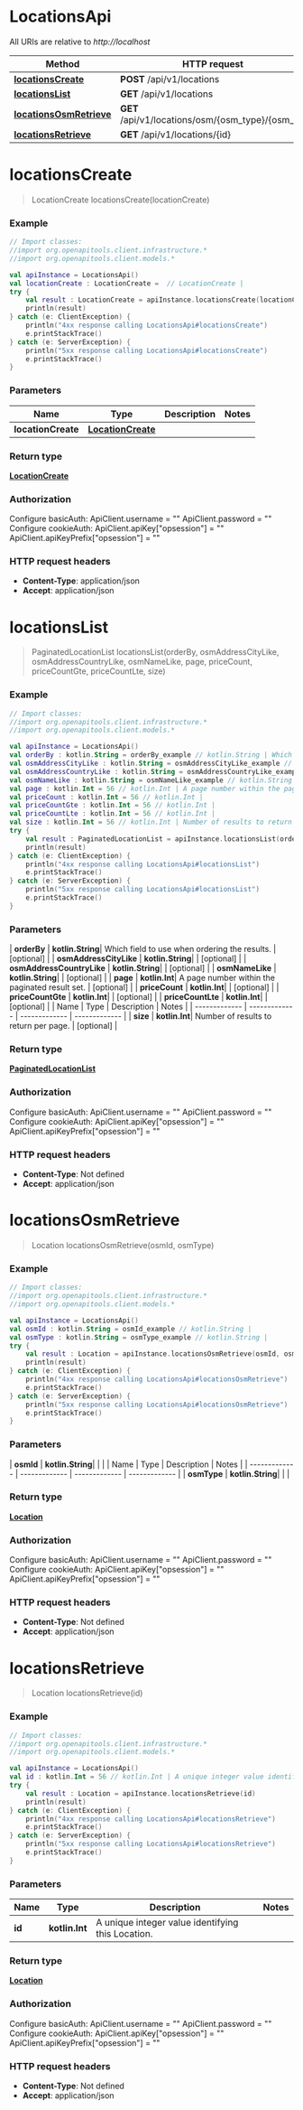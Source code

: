# LocationsApi

All URIs are relative to *http://localhost*

| Method | HTTP request | Description |
| ------------- | ------------- | ------------- |
| [**locationsCreate**](LocationsApi.md#locationsCreate) | **POST** /api/v1/locations |  |
| [**locationsList**](LocationsApi.md#locationsList) | **GET** /api/v1/locations |  |
| [**locationsOsmRetrieve**](LocationsApi.md#locationsOsmRetrieve) | **GET** /api/v1/locations/osm/{osm_type}/{osm_id} |  |
| [**locationsRetrieve**](LocationsApi.md#locationsRetrieve) | **GET** /api/v1/locations/{id} |  |


<a id="locationsCreate"></a>
# **locationsCreate**
> LocationCreate locationsCreate(locationCreate)



### Example
```kotlin
// Import classes:
//import org.openapitools.client.infrastructure.*
//import org.openapitools.client.models.*

val apiInstance = LocationsApi()
val locationCreate : LocationCreate =  // LocationCreate | 
try {
    val result : LocationCreate = apiInstance.locationsCreate(locationCreate)
    println(result)
} catch (e: ClientException) {
    println("4xx response calling LocationsApi#locationsCreate")
    e.printStackTrace()
} catch (e: ServerException) {
    println("5xx response calling LocationsApi#locationsCreate")
    e.printStackTrace()
}
```

### Parameters
| Name | Type | Description  | Notes |
| ------------- | ------------- | ------------- | ------------- |
| **locationCreate** | [**LocationCreate**](LocationCreate.md)|  | |

### Return type

[**LocationCreate**](LocationCreate.md)

### Authorization


Configure basicAuth:
    ApiClient.username = ""
    ApiClient.password = ""
Configure cookieAuth:
    ApiClient.apiKey["opsession"] = ""
    ApiClient.apiKeyPrefix["opsession"] = ""

### HTTP request headers

 - **Content-Type**: application/json
 - **Accept**: application/json

<a id="locationsList"></a>
# **locationsList**
> PaginatedLocationList locationsList(orderBy, osmAddressCityLike, osmAddressCountryLike, osmNameLike, page, priceCount, priceCountGte, priceCountLte, size)



### Example
```kotlin
// Import classes:
//import org.openapitools.client.infrastructure.*
//import org.openapitools.client.models.*

val apiInstance = LocationsApi()
val orderBy : kotlin.String = orderBy_example // kotlin.String | Which field to use when ordering the results.
val osmAddressCityLike : kotlin.String = osmAddressCityLike_example // kotlin.String | 
val osmAddressCountryLike : kotlin.String = osmAddressCountryLike_example // kotlin.String | 
val osmNameLike : kotlin.String = osmNameLike_example // kotlin.String | 
val page : kotlin.Int = 56 // kotlin.Int | A page number within the paginated result set.
val priceCount : kotlin.Int = 56 // kotlin.Int | 
val priceCountGte : kotlin.Int = 56 // kotlin.Int | 
val priceCountLte : kotlin.Int = 56 // kotlin.Int | 
val size : kotlin.Int = 56 // kotlin.Int | Number of results to return per page.
try {
    val result : PaginatedLocationList = apiInstance.locationsList(orderBy, osmAddressCityLike, osmAddressCountryLike, osmNameLike, page, priceCount, priceCountGte, priceCountLte, size)
    println(result)
} catch (e: ClientException) {
    println("4xx response calling LocationsApi#locationsList")
    e.printStackTrace()
} catch (e: ServerException) {
    println("5xx response calling LocationsApi#locationsList")
    e.printStackTrace()
}
```

### Parameters
| **orderBy** | **kotlin.String**| Which field to use when ordering the results. | [optional] |
| **osmAddressCityLike** | **kotlin.String**|  | [optional] |
| **osmAddressCountryLike** | **kotlin.String**|  | [optional] |
| **osmNameLike** | **kotlin.String**|  | [optional] |
| **page** | **kotlin.Int**| A page number within the paginated result set. | [optional] |
| **priceCount** | **kotlin.Int**|  | [optional] |
| **priceCountGte** | **kotlin.Int**|  | [optional] |
| **priceCountLte** | **kotlin.Int**|  | [optional] |
| Name | Type | Description  | Notes |
| ------------- | ------------- | ------------- | ------------- |
| **size** | **kotlin.Int**| Number of results to return per page. | [optional] |

### Return type

[**PaginatedLocationList**](PaginatedLocationList.md)

### Authorization


Configure basicAuth:
    ApiClient.username = ""
    ApiClient.password = ""
Configure cookieAuth:
    ApiClient.apiKey["opsession"] = ""
    ApiClient.apiKeyPrefix["opsession"] = ""

### HTTP request headers

 - **Content-Type**: Not defined
 - **Accept**: application/json

<a id="locationsOsmRetrieve"></a>
# **locationsOsmRetrieve**
> Location locationsOsmRetrieve(osmId, osmType)



### Example
```kotlin
// Import classes:
//import org.openapitools.client.infrastructure.*
//import org.openapitools.client.models.*

val apiInstance = LocationsApi()
val osmId : kotlin.String = osmId_example // kotlin.String | 
val osmType : kotlin.String = osmType_example // kotlin.String | 
try {
    val result : Location = apiInstance.locationsOsmRetrieve(osmId, osmType)
    println(result)
} catch (e: ClientException) {
    println("4xx response calling LocationsApi#locationsOsmRetrieve")
    e.printStackTrace()
} catch (e: ServerException) {
    println("5xx response calling LocationsApi#locationsOsmRetrieve")
    e.printStackTrace()
}
```

### Parameters
| **osmId** | **kotlin.String**|  | |
| Name | Type | Description  | Notes |
| ------------- | ------------- | ------------- | ------------- |
| **osmType** | **kotlin.String**|  | |

### Return type

[**Location**](Location.md)

### Authorization


Configure basicAuth:
    ApiClient.username = ""
    ApiClient.password = ""
Configure cookieAuth:
    ApiClient.apiKey["opsession"] = ""
    ApiClient.apiKeyPrefix["opsession"] = ""

### HTTP request headers

 - **Content-Type**: Not defined
 - **Accept**: application/json

<a id="locationsRetrieve"></a>
# **locationsRetrieve**
> Location locationsRetrieve(id)



### Example
```kotlin
// Import classes:
//import org.openapitools.client.infrastructure.*
//import org.openapitools.client.models.*

val apiInstance = LocationsApi()
val id : kotlin.Int = 56 // kotlin.Int | A unique integer value identifying this Location.
try {
    val result : Location = apiInstance.locationsRetrieve(id)
    println(result)
} catch (e: ClientException) {
    println("4xx response calling LocationsApi#locationsRetrieve")
    e.printStackTrace()
} catch (e: ServerException) {
    println("5xx response calling LocationsApi#locationsRetrieve")
    e.printStackTrace()
}
```

### Parameters
| Name | Type | Description  | Notes |
| ------------- | ------------- | ------------- | ------------- |
| **id** | **kotlin.Int**| A unique integer value identifying this Location. | |

### Return type

[**Location**](Location.md)

### Authorization


Configure basicAuth:
    ApiClient.username = ""
    ApiClient.password = ""
Configure cookieAuth:
    ApiClient.apiKey["opsession"] = ""
    ApiClient.apiKeyPrefix["opsession"] = ""

### HTTP request headers

 - **Content-Type**: Not defined
 - **Accept**: application/json

